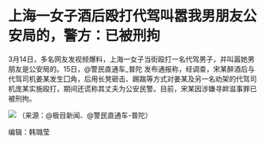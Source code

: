 # 上海一女子酒后殴打代驾叫嚣我男朋友公安局的，警方：已被刑拘

3月14日，多名网友发视频爆料，上海一女子当街殴打一名代驾男子，并叫嚣她男朋友是公安局的。15日，@警民直通车_普陀
发布通报称，经调查，宋某醉酒后与代驾司机姜某发生囗角，后用长凳砸击、踢踹等方式对姜某及另一名劝架的代驾司机庞某实施殴打，期间还谎称其丈夫为公安民警。目前，宋某因涉嫌寻衅滋事罪已被刑拘。

![](https://inews.gtimg.com/news_bt/OJIuLEby4Fuj5P_d4apnM4IkwT_sAWSX-pFvKKXpdmYNoAA/1000)
（来源：@极目新闻、@警民直通车-普陀）

编辑：韩璐莹


